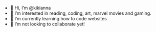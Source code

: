 - 👋 Hi, I’m @kikianna
- 👀 I’m interested in reading, coding, art, marvel movies and gaming.
- 🌱 I’m currently learning how to code websites
- 💞️ I’m not looking to collaborate yet!

<!---
kikianna/kikianna is a ✨ special ✨ repository because its `README.md` (this file) appears on your GitHub profile.
You can click the Preview link to take a look at your changes.
--->
